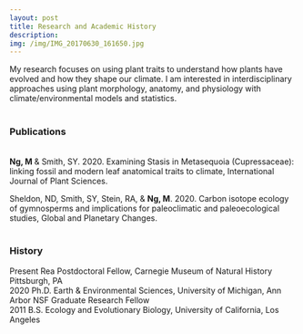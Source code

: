 ```yaml
---
layout: post
title: Research and Academic History
description: 
img: /img/IMG_20170630_161650.jpg
---
```


My research focuses on using plant traits to understand how plants have evolved and how they shape our climate. I am interested in interdisciplinary approaches using plant morphology, anatomy, and physiology with climate/environmental models and statistics. 
<br>
<br>
<h3> Publications </h3>
<br>
<b> Ng, M </b> & Smith, SY. 2020. Examining Stasis in Metasequoia (Cupressaceae): linking fossil and modern leaf anatomical traits to climate, International Journal of Plant Sciences. 
	
Sheldon, ND, Smith, SY, Stein, RA, & <b>Ng, M</b>. 2020. Carbon isotope ecology of gymnosperms and implications for paleoclimatic and paleoecological studies, Global and Planetary Changes.
<br>
<br>
<h3> History </h3>
Present	&#9;	Rea Postdoctoral Fellow, Carnegie Museum of Natural History 
		Pittsburgh, PA
<br>
2020		Ph.D. Earth & Environmental Sciences, University of Michigan, Ann Arbor
		NSF Graduate Research Fellow
<br> 
2011		B.S. Ecology and Evolutionary Biology, University of California, Los Angeles  
<br>
<br>

